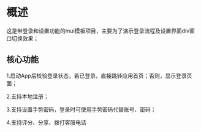 # 概述
这是带登录和设置功能的mui模板项目，主要为了演示登录流程及设置界面div窗口切换效果；

## 核心功能
1.启动App后校验登录状态，若已登录，直接跳转应用首页；否则，显示登录页面；

2.支持本地注册；

3.支持设置手势密码，登录时可使用手势密码代替账号、密码；

4.支持评分、分享、拨打客服电话
